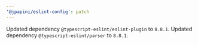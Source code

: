 ```yaml
---
'@jpapini/eslint-config': patch
---
```


Updated dependency `@typescript-eslint/eslint-plugin` to `8.8.1`.
Updated dependency `@typescript-eslint/parser` to `8.8.1`.

